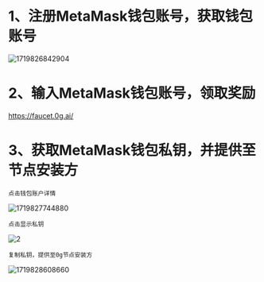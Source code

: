 # 1、注册MetaMask钱包账号，获取钱包账号
![1719826842904](https://github.com/nieyu-ny/0g_wallet_md/assets/12746797/97f20987-550d-4469-a331-af5937c6397c)



# 2、输入MetaMask钱包账号，领取奖励
https://faucet.0g.ai/

# 3、获取MetaMask钱包私钥，并提供至节点安装方
    点击钱包账户详情

![1719827744880](https://github.com/nieyu-ny/0g_wallet_md/assets/12746797/ad0834f1-b82f-427c-bf53-c1548becd030)

    点击显示私钥

![2](https://github.com/nieyu-ny/0g_wallet_md/assets/12746797/e79dfb38-313e-4f89-88cb-d077835560c3)

    复制私钥，提供至0g节点安装方

![1719828608660](https://github.com/nieyu-ny/0g_wallet_md/assets/12746797/82c1031b-08ae-4db3-a39b-6ad7f3fa260b)

